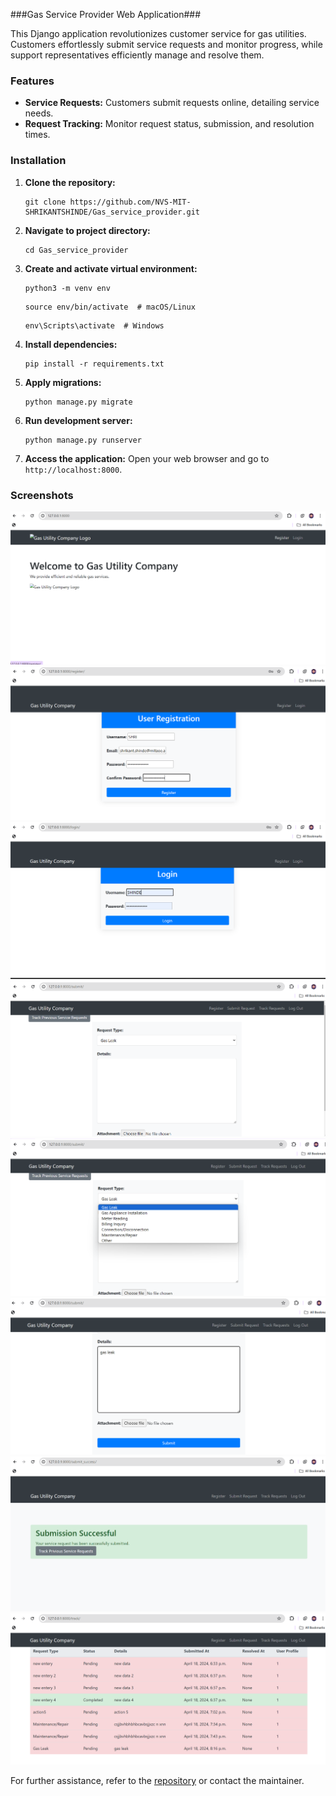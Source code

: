 

###Gas Service Provider Web Application###

This Django application revolutionizes customer service for gas utilities. Customers effortlessly submit service requests and monitor progress, while support representatives efficiently manage and resolve them.

### Features
- **Service Requests:** Customers submit requests online, detailing service needs.
- **Request Tracking:** Monitor request status, submission, and resolution times.

### Installation
1. **Clone the repository:**
   ```
   git clone https://github.com/NVS-MIT-SHRIKANTSHINDE/Gas_service_provider.git
   ```

2. **Navigate to project directory:**
   ```
   cd Gas_service_provider
   ```

3. **Create and activate virtual environment:**
   ```
   python3 -m venv env
   ```
   ```
   source env/bin/activate  # macOS/Linux
   ```
   ```
   env\Scripts\activate  # Windows
   ```

4. **Install dependencies:**
   ```
   pip install -r requirements.txt
   ```

5. **Apply migrations:**
   ```
   python manage.py migrate
   ```

6. **Run development server:**
   ```
   python manage.py runserver
   ```

7. **Access the application:**
   Open your web browser and go to `http://localhost:8000`.

### Screenshots
![Screenshot 1](https://github.com/NVS-MIT-SHRIKANTSHINDE/Gas_service_provider/raw/main/web_application/images/Screenshot%202024-04-19%20014347.png)
![Screenshot 2](https://github.com/NVS-MIT-SHRIKANTSHINDE/Gas_service_provider/raw/main/web_application/images/Screenshot%202024-04-19%20014433.png)
![Screenshot 3](https://github.com/NVS-MIT-SHRIKANTSHINDE/Gas_service_provider/raw/main/web_application/images/Screenshot%202024-04-19%20014452.png)
![Screenshot 4](https://github.com/NVS-MIT-SHRIKANTSHINDE/Gas_service_provider/raw/main/web_application/images/Screenshot%202024-04-19%20014516.png)
![Screenshot 5](https://github.com/NVS-MIT-SHRIKANTSHINDE/Gas_service_provider/raw/main/web_application/images/Screenshot%202024-04-19%20014529.png)
![Screenshot 6](https://github.com/NVS-MIT-SHRIKANTSHINDE/Gas_service_provider/raw/main/web_application/images/Screenshot%202024-04-19%20014603.png)
![Screenshot 7](https://github.com/NVS-MIT-SHRIKANTSHINDE/Gas_service_provider/raw/main/web_application/images/Screenshot%202024-04-19%20014638.png)
![Screenshot 8](https://github.com/NVS-MIT-SHRIKANTSHINDE/Gas_service_provider/raw/main/web_application/images/Screenshot%202024-04-19%20014704.png)



For further assistance, refer to the [repository](https://github.com/NVS-MIT-SHRIKANTSHINDE/Gas_service_provider) or contact the maintainer.

